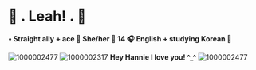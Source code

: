 # 🔪 . **Leah!** . 🩶

**• Straight ally + ace 🔪 She/her 🖤 14 🎧 English + studying Korean 🩶**

![1000002477](https://github.com/user-attachments/assets/31ac97d7-5929-4bdb-8bc5-79db42a25101)
![1000002317](https://github.com/user-attachments/assets/c794e818-d558-49f2-89b3-7fe5ec0aa78a)
**Hey Hannie I love you! ^_^**
![1000002477](https://github.com/user-attachments/assets/9c3d2fd2-670d-4f47-97a2-e1307bcc9007)

